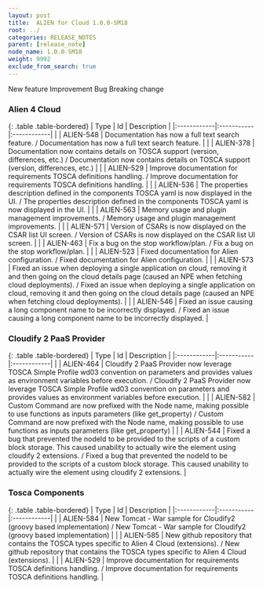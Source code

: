 ```yaml
---
layout: post
title:  ALIEN for Cloud 1.0.0-SM18
root: ../
categories: RELEASE_NOTES
parent: [release_note]
node_name: 1.0.0-SM18
weight: 9992
exclude_from_search: true
---
```





<i class="fa fa-plus text-success"></i> New feature <i class="fa fa-level-up text-primary"></i> Improvement  <i class="fa fa-bug text-danger"></i> Bug <i class="fa fa-exclamation-triangle text-warning"></i> Breaking change


### Alien 4 Cloud



  {: .table .table-bordered}
  | Type        | Id         | Description |
  |:------------|:-----------|:------------|
    |  <i class="fa fa-plus text-success"></i> | ALIEN-548 | Documentation has now a full text search feature. / Documentation has now a full text search feature. |
      |  <i class="fa fa-level-up text-primary"></i> | ALIEN-378 | Documentation now contains details on TOSCA support (version, differences, etc.) / Documentation now contains details on TOSCA support (version, differences, etc.) |
    |  <i class="fa fa-level-up text-primary"></i> | ALIEN-529 | Improve documentation for requirements TOSCA definitions handling. / Improve documentation for requirements TOSCA definitions handling. |
    |  <i class="fa fa-level-up text-primary"></i> | ALIEN-536 | The properties description defined in the components TOSCA yaml is now displayed in the UI. / The properties description defined in the components TOSCA yaml is now displayed in the UI. |
    |  <i class="fa fa-level-up text-primary"></i> | ALIEN-563 | Memory usage and plugin management improvements. / Memory usage and plugin management improvements. |
    |  <i class="fa fa-level-up text-primary"></i> | ALIEN-571 | Version of CSARs is now displayed on the CSAR list UI screen. / Version of CSARs is now displayed on the CSAR list UI screen. |
      |  <i class="fa fa-bug text-danger"></i> | ALIEN-463 | Fix a bug on the stop workflow/plan. / Fix a bug on the stop workflow/plan. |
    |  <i class="fa fa-bug text-danger"></i> | ALIEN-523 | Fixed documentation for Alien configuration. / Fixed documentation for Alien configuration. |
    |  <i class="fa fa-bug text-danger"></i> | ALIEN-573 | Fixed an issue when deploying a single application on cloud, removing it and then going on the cloud details page (caused an NPE when fetching cloud deployments). / Fixed an issue when deploying a single application on cloud, removing it and then going on the cloud details page (caused an NPE when fetching cloud deployments). |
    |  <i class="fa fa-bug text-danger"></i> | ALIEN-546 | Fixed an issue causing a long component name to be incorrectly displayed. / Fixed an issue causing a long component name to be incorrectly displayed. |
  


### Cloudify 2 PaaS Provider



  {: .table .table-bordered}
  | Type        | Id         | Description |
  |:------------|:-----------|:------------|
    |  <i class="fa fa-plus text-success"></i> | ALIEN-464 | Cloudify 2 PaaS Provider now leverage TOSCA Simple Profile wd03 convention on parameters and provides values as environment variables before execution. / Cloudify 2 PaaS Provider now leverage TOSCA Simple Profile wd03 convention on parameters and provides values as environment variables before execution. |
      |  <i class="fa fa-level-up text-primary"></i> | ALIEN-582 | Custom Command are now prefixed with the Node name, making possible to use functions as inputs parameters (like get_property) / Custom Command are now prefixed with the Node name, making possible to use functions as inputs parameters (like get_property) |
      |  <i class="fa fa-bug text-danger"></i> | ALIEN-544 | Fixed a bug that prevented the nodeId to be provided to the scripts of a custom block storage. This caused unability to actually wire the element using cloudify 2 extensions. / Fixed a bug that prevented the nodeId to be provided to the scripts of a custom block storage. This caused unability to actually wire the element using cloudify 2 extensions. |
  


### Tosca Components



  {: .table .table-bordered}
  | Type        | Id         | Description |
  |:------------|:-----------|:------------|
    |  <i class="fa fa-plus text-success"></i> | ALIEN-584 | New Tomcat - War sample for Cloudify2 (groovy based implementation) / New Tomcat - War sample for Cloudify2 (groovy based implementation) |
    |  <i class="fa fa-plus text-success"></i> | ALIEN-585 | New github repository that contains the TOSCA types specific to Alien 4 Cloud (extensions). / New github repository that contains the TOSCA types specific to Alien 4 Cloud (extensions). |
      |  <i class="fa fa-level-up text-primary"></i> | ALIEN-529 | Improve documentation for requirements TOSCA definitions handling. / Improve documentation for requirements TOSCA definitions handling. |
    

